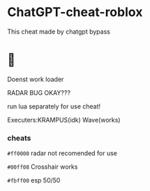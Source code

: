 # ChatGPT-cheat-roblox
This cheat made by chatgpt bypass

# 👿
Doenst work loader

RADAR BUG OKAY???

run lua separately for use cheat!

Executers:KRAMPUS(idk) Wave(works)

### cheats

`#ff0000` radar not recomended for use

`#00ff08` Crosshair works

`#fbff00` esp 50/50
